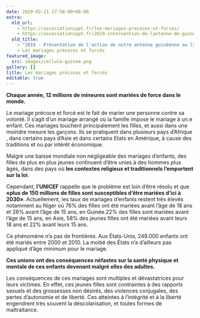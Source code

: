 ```yaml
---
date: 2020-02-21 17:58:00+00:00
extra:
  old_url:
    - https://associationcppt.fr/les-mariages-precoces-et-forces/
    - https://associationcppt.fr/2019-intervention-de-lantenne-de-guinee-au-lycee-2-octobre-a-conakry/
  old_title:
    - "2019 - Présentation de l'action de notre antenne guinéenne au lycée de Conakry : Sensibilisation contre les mariages précoces et forcés"
    - Les mariages précoces et forcés
featured_image:
  src: images/cellule-guinee.png
gallery: []
title: Les mariages précoces et forcés
editable: true
---
```

**Chaque année, 12 millions de mineures sont mariées de force dans le monde.**

Le mariage précoce et forcé est le fait de marier une personne contre sa volonté. Il s’agit d’un mariage arrangé où la famille impose le mariage à un.e enfant. Ces mariages touchent principalement les filles, et aussi dans une moindre mesure les garçons. Ils se pratiquent dans plusieurs pays d’Afrique , dans certains pays d’Asie et dans certains Etats en Amérique, à cause des traditions et ou par intérêt économique.

Malgré une baisse mondiale non négligeable des mariages d’enfants, des filles de plus en plus jeunes continuent d’être unies à des hommes plus âgés, dans des pays où **les contextes religieux et traditionnels l’emportent sur la loi**.

Cependant, **l’UNICEF** rappelle que le problème est loin d’être résolu et que **«plus de 150 millions de filles sont susceptibles d’être mariées d’ici à 2030»**. Actuellement, les taux de mariages d’enfants restent très élevés notamment au Niger où 76% des filles ont été mariées avant l’âge de 18 ans et 28% avant l’âge de 15 ans, en Guinée 22% des filles sont mariées avant l’âge de 15 ans, en Asie, 58% des jeunes filles ont été mariées avant leurs 18 ans et 22% avant leurs 15 ans. 

Ce phénomène n’a pas de frontières. Aux États-Unis, 248.000 enfants ont été mariés entre 2000 et 2010. La moitié des États n’a d’ailleurs pas appliqué d’âge minimum pour le mariage.

**Ces unions ont des conséquences néfastes sur la santé physique et mentale de ces enfants devenant malgré elles des adultes.**

Les conséquences de ces mariages sont multiples et dévastatrices pour leurs victimes. En effet, ces jeunes filles sont contraintes à des rapports sexuels et des grossesses non désirés, des violences conjugales, des pertes d’autonomie et de liberté.  Ces atteintes à l’intégrité et à la liberté engendrent très souvent la déscolarisation, et toutes formes de maltraitance. 
